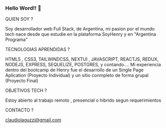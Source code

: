 ### Hello Word!! 👋

QUIEN SOY ? 

Soy desarrollador web Full Stack, de Argentina, mi pasion por el mundo tech nace desde que estudie en la plataforma SoyHenry y en "Argentina Programa"

TECNOLOGIAS APRENDIDAS ?

HTML5 , CSS3, TAILWINDCSS, NEXTUI , JAVASCRIPT, REACTJS, REDUX, NODEJS, EXPRESS, SEQUELIZE, POSTGRES, y contando....
Mi experiencia dentro del bootcamp de Henry fue el desarrollo de un Single Page Aplication (Proyecto Individual) y un sitio conmpleto de forma grupal (Proyecto Final) 


OBJETIVOS TECH ?

Estoy abierto al trabajo remoto , presencial o hibrido segun requerimientos 


CONTACTO ?

claudiolaguzzi@gmail.com

